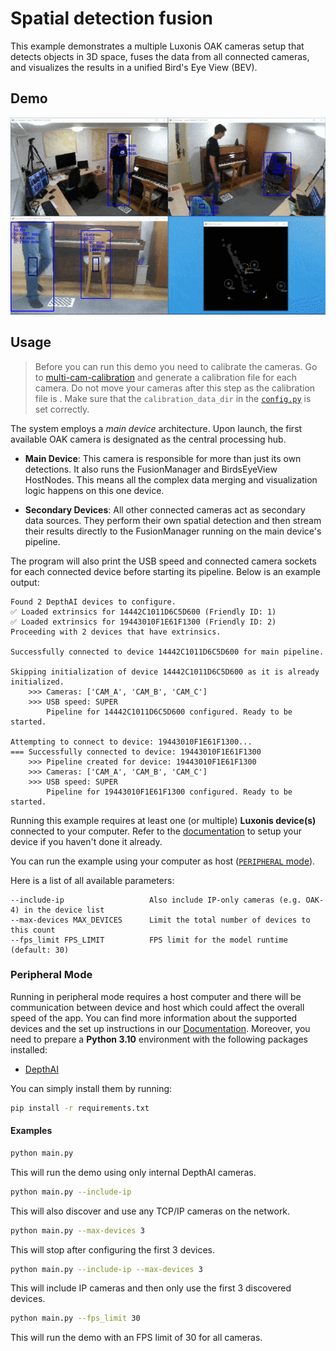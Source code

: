 # Spatial detection fusion

This example demonstrates a multiple Luxonis OAK cameras setup that detects objects in 3D space, fuses the data from all connected cameras, and visualizes the results in a unified Bird's Eye View (BEV).

## Demo 

![](img/demo.gif)


## Usage

> Before you can run this demo you need to calibrate the cameras. Go to [multi-cam-calibration](../multi-cam-calibration) and generate a calibration file for each camera. Do not move your cameras after this step as the calibration file is . Make sure that the `calibration_data_dir` in the [`config.py`](config.py) is set correctly.

The system employs a *main device* architecture. Upon launch, the first available OAK camera is designated as the central processing hub.

- **Main Device**: This camera is responsible for more than just its own detections. It also runs the FusionManager and BirdsEyeView HostNodes. This means all the complex data merging and visualization logic happens on this one device.

- **Secondary Devices**: All other connected cameras act as secondary data sources. They perform their own spatial detection and then stream their results directly to the FusionManager running on the main device's pipeline.

The program will also print the USB speed and connected camera sockets for each connected device before starting its pipeline. Below is an example output:

```
Found 2 DepthAI devices to configure.
✅ Loaded extrinsics for 14442C1011D6C5D600 (Friendly ID: 1)
✅ Loaded extrinsics for 19443010F1E61F1300 (Friendly ID: 2)
Proceeding with 2 devices that have extrinsics.

Successfully connected to device 14442C1011D6C5D600 for main pipeline.

Skipping initialization of device 14442C1011D6C5D600 as it is already initialized.
    >>> Cameras: ['CAM_A', 'CAM_B', 'CAM_C']
    >>> USB speed: SUPER
        Pipeline for 14442C1011D6C5D600 configured. Ready to be started.

Attempting to connect to device: 19443010F1E61F1300...
=== Successfully connected to device: 19443010F1E61F1300
    >>> Pipeline created for device: 19443010F1E61F1300
    >>> Cameras: ['CAM_A', 'CAM_B', 'CAM_C']
    >>> USB speed: SUPER
        Pipeline for 19443010F1E61F1300 configured. Ready to be started.

```

Running this example requires at least one (or multiple) **Luxonis device(s)** connected to your computer. Refer to the [documentation](https://docs.luxonis.com/software-v3/) to setup your device if you haven't done it already.

You can run the example using your computer as host ([`PERIPHERAL` mode](#peripheral-mode)).

Here is a list of all available parameters:

```
--include-ip                   Also include IP-only cameras (e.g. OAK-4) in the device list
--max-devices MAX_DEVICES      Limit the total number of devices to this count
--fps_limit FPS_LIMIT          FPS limit for the model runtime (default: 30)
```

### Peripheral Mode

Running in peripheral mode requires a host computer and there will be communication between device and host which could affect the overall speed of the app.
You can find more information about the supported devices and the set up instructions in our [Documentation](https://rvc4.docs.luxonis.com/hardware).
Moreover, you need to prepare a **Python 3.10** environment with the following packages installed:

- [DepthAI](https://pypi.org/project/depthai/)

You can simply install them by running:

```bash
pip install -r requirements.txt
```

#### Examples

```bash
python main.py
```

This will run the demo using only internal DepthAI cameras.

```bash
python main.py --include-ip
```

This will also discover and use any TCP/IP cameras on the network.

```bash
python main.py --max-devices 3
```

This will stop after configuring the first 3 devices.

```bash
python main.py --include-ip --max-devices 3
```

This will include IP cameras and then only use the first 3 discovered devices.

```bash
python main.py --fps_limit 30
```
This will run the demo with an FPS limit of 30 for all cameras.

